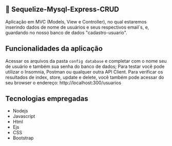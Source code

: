 ## 🚀 Sequelize-Mysql-Express-CRUD
Aplicação em MVC (Models, View e Controller), no qual estaremos inserindo dados de nome de usuários e seus respectivos email`s, e, guardando no nosso banco de dados "cadastro-usuario".


## Funcionalidades da aplicação
Acessar os arquivos da pasta `config database` e completar com o nome seu de usuário e também sua senha do banco de dados;  Para testar você pode utilizar o Insomnia, Postman ou qualquer outra API Client. Para verificar os resultados de index, store, update e delete, você também pode acessar do seu browser o endereço: http://localhost:300/usuarios

## Tecnologias empregadas 
* Nodejs
* Javascript 
* Html
* Ejs
* CSS
* Bootstrap







